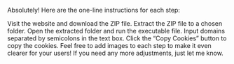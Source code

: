 Absolutely! Here are the one-line instructions for each step:

Visit the website and download the ZIP file.
Extract the ZIP file to a chosen folder.
Open the extracted folder and run the executable file.
Input domains separated by semicolons in the text box.
Click the “Copy Cookies” button to copy the cookies.
Feel free to add images to each step to make it even clearer for your users! If you need any more adjustments, just let me know.
